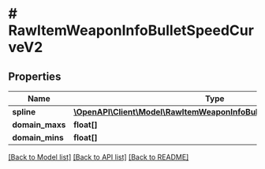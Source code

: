 # # RawItemWeaponInfoBulletSpeedCurveV2

## Properties

Name | Type | Description | Notes
------------ | ------------- | ------------- | -------------
**spline** | [**\OpenAPI\Client\Model\RawItemWeaponInfoBulletSpeedCurveSplineV2[]**](RawItemWeaponInfoBulletSpeedCurveSplineV2.md) |  | [optional]
**domain_maxs** | **float[]** |  |
**domain_mins** | **float[]** |  |

[[Back to Model list]](../../README.md#models) [[Back to API list]](../../README.md#endpoints) [[Back to README]](../../README.md)
